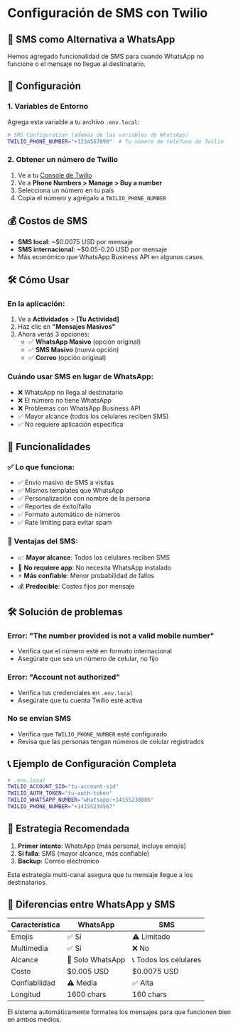 # Configuración de SMS con Twilio

## 📱 SMS como Alternativa a WhatsApp

Hemos agregado funcionalidad de SMS para cuando WhatsApp no funcione o el mensaje no llegue al destinatario.

## 🚀 Configuración

### 1. Variables de Entorno

Agrega esta variable a tu archivo `.env.local`:

```bash
# SMS Configuration (además de las variables de WhatsApp)
TWILIO_PHONE_NUMBER="+1234567890"  # Tu número de teléfono de Twilio
```

### 2. Obtener un número de Twilio

1. Ve a tu [Console de Twilio](https://console.twilio.com/)
2. Ve a **Phone Numbers > Manage > Buy a number**
3. Selecciona un número en tu país
4. Copia el número y agrégalo a `TWILIO_PHONE_NUMBER`

## 💰 Costos de SMS

- **SMS local**: ~$0.0075 USD por mensaje
- **SMS internacional**: ~$0.05-0.20 USD por mensaje
- Más económico que WhatsApp Business API en algunos casos

## 🛠️ Cómo Usar

### En la aplicación:

1. Ve a **Actividades** > **[Tu Actividad]**
2. Haz clic en **"Mensajes Masivos"**
3. Ahora verás 3 opciones:
   - ✅ **WhatsApp Masivo** (opción original)
   - ✅ **SMS Masivo** (nueva opción)
   - ✅ **Correo** (opción original)

### Cuándo usar SMS en lugar de WhatsApp:

- ❌ WhatsApp no llega al destinatario
- ❌ El número no tiene WhatsApp
- ❌ Problemas con WhatsApp Business API
- ✅ Mayor alcance (todos los celulares reciben SMS)
- ✅ No requiere aplicación específica

## 🔧 Funcionalidades

### ✅ Lo que funciona:

- ✅ Envío masivo de SMS a visitas
- ✅ Mismos templates que WhatsApp
- ✅ Personalización con nombre de la persona
- ✅ Reportes de éxito/fallo
- ✅ Formato automático de números
- ✅ Rate limiting para evitar spam

### 🚀 Ventajas del SMS:

- 📈 **Mayor alcance**: Todos los celulares reciben SMS
- 🚫 **No requiere app**: No necesita WhatsApp instalado
- ⚡ **Más confiable**: Menor probabilidad de fallos
- 💰 **Predecible**: Costos fijos por mensaje

## 🛠️ Solución de problemas

### Error: "The number provided is not a valid mobile number"

- Verifica que el número esté en formato internacional
- Asegúrate que sea un número de celular, no fijo

### Error: "Account not authorized"

- Verifica tus credenciales en `.env.local`
- Asegúrate que tu cuenta Twilio esté activa

### No se envían SMS

- Verifica que `TWILIO_PHONE_NUMBER` esté configurado
- Revisa que las personas tengan números de celular registrados

## 📞 Ejemplo de Configuración Completa

```bash
# .env.local
TWILIO_ACCOUNT_SID="tu-account-sid"
TWILIO_AUTH_TOKEN="tu-auth-token"
TWILIO_WHATSAPP_NUMBER="whatsapp:+14155238886"
TWILIO_PHONE_NUMBER="+14155234567"
```

## 🎯 Estrategia Recomendada

1. **Primer intento**: WhatsApp (más personal, incluye emojis)
2. **Si falla**: SMS (mayor alcance, más confiable)
3. **Backup**: Correo electrónico

Esta estrategia multi-canal asegura que tu mensaje llegue a los destinatarios.

## 🔄 Diferencias entre WhatsApp y SMS

| Característica | WhatsApp         | SMS                    |
| -------------- | ---------------- | ---------------------- |
| Emojis         | ✅ Sí            | ⚠️ Limitado            |
| Multimedia     | ✅ Sí            | ❌ No                  |
| Alcance        | 📱 Solo WhatsApp | 📞 Todos los celulares |
| Costo          | $0.005 USD       | $0.0075 USD            |
| Confiabilidad  | ⚠️ Media         | ✅ Alta                |
| Longitud       | 1600 chars       | 160 chars              |

El sistema automáticamente formatea los mensajes para que funcionen bien en ambos medios.
